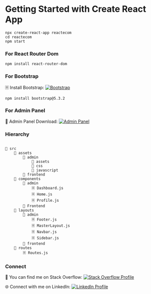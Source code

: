 # Getting Started with Create React App

```
npx create-react-app reactecom
cd reactecom
npm start
```
### For React Router Dom

```npm install react-router-dom```


### For Bootstrap

🗏 Install Bootstrap: [![Bootstrap](https://img.shields.io/badge/Install-Bootstrap-blueviolet)](https://getbootstrap.com/)

```npm install bootstrap@5.3.2```


### For Admin Panel 

📁 Admin Panel Download: [![Admin Panel](https://img.shields.io/badge/Admin%20Panel-Download-green)](https://startbootstrap.com/template/sb-admin)

### Hierarchy
```

📂 src
    📂 assets
        📂 admin
            📁 assets
            📁 css
            📁 javascript
        📂 frontend
    📂 components
        📂 admin
            🗏 Dashboard.js
            🗏 Home.js
            🗏 Profile.js
        📂 Frontend
    📂 layouts
        📂 admin
            🗏 Footer.js
            🗏 MasterLayout.js
            🗏 Navbar.js
            🗏 Sidebar.js
        📂 frontend
    📂 routes
        🗏 Routes.js

```


### Connect

🔗 You can find me on Stack Overflow: [![Stack Overflow Profile](https://img.shields.io/badge/Stack%20Overflow-Profile-orange)](https://stackoverflow.com/users/10623148/muhammad-umair)

🌐 Connect with me on LinkedIn: [![LinkedIn Profile](https://img.shields.io/badge/LinkedIn-Profile-blue)](https://www.linkedin.com/in/muhammad-umair-fullstack/)

